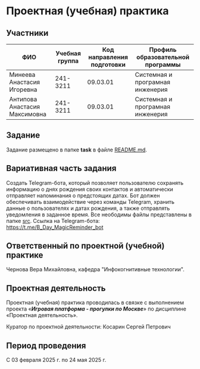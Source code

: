 # Проектная (учебная) практика

## Участники

| ФИО | Учебная группа | Код направления подготовки | Профиль образовательной программы |
|-|-|-|-|
|Минеева Анастасия Игоревна |241-3211|09.03.01|Системная и програмная инженерия|
|Антипова Анастасия Максимовна|241-3211|09.03.01|Системная и програмная инженерия|


## Задание

Задание размещено в папке **task** в файле [README.md](task/README.md).

## Вариативная часть задания

Создать Telegram-бота, который позволяет пользователю сохранять информацию о днях рождения своих контактов и автоматически отправляет напоминания о предстоящих датах. Бот должен обеспечивать взаимодействие через команды Telegram, хранить данные о пользователях и датах рождения, а также отправлять уведомления в заданное время.
Все неободимы файлы представлены в папке [src](src).
Ссылка на Telegram-бота: https://t.me/B_Day_MagicReminder_bot
## Ответственный по проектной (учебной) практике

Чернова Вера Михайловна, кафедра "Инфокогнитивные технологии".

## Проектная деятельность

Проектная (учебная) практика проводилась в связке с выполнением проекта «***Игровая платформа - прогулки по Москве***» по дисциплине «Проектная деятельность».

Куратор по проектной деятельности: Косарин Сергей Петрович

## Период проведения

С 03 февраля 2025 г. по 24 мая 2025 г.
